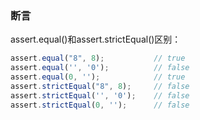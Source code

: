 
### 断言

assert.equal()和assert.strictEqual()区别：

``` javascript
assert.equal("8", 8);           // true
assert.equal('', '0');          // false
assert.equal(0, '');            // true
assert.strictEqual("8", 8);     // false
assert.strictEqual('', '0');    // false
assert.strictEqual(0, '');      // false
```